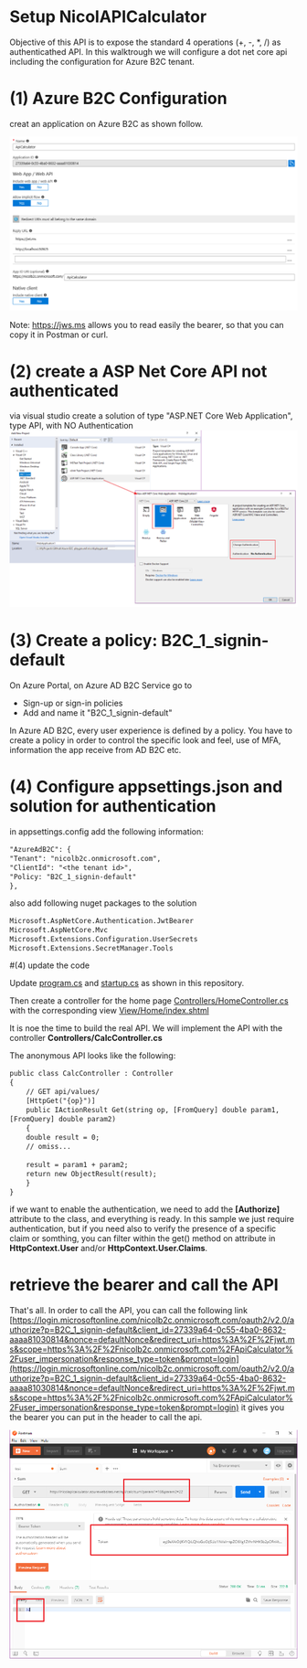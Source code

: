 # Setup NicolAPICalculator

Objective of this API is to expose the standard 4 operations (+, -, *, /) as authenticathed API.
In this walktrough we will configure a dot net core api including the configuration for Azure B2C tenant.


# (1) Azure B2C Configuration
creat an application on Azure B2C as shown follow.

![Create Application](assets/img03.png)
  
Note: https://jws.ms allows you to read easily the bearer, so that you can copy it in Postman or curl.
  
# (2) create a ASP Net Core API not authenticated
via visual studio create a solution of type "ASP.NET Core Web Application", type API, with NO Authentication
![create vs project](assets/img04.png)


# (3) Create a policy: B2C\_1\_signin-default

On Azure Portal, on Azure AD B2C Service go to

* Sign-up or sign-in policies
* Add and name it "B2C\_1\_signin-default"


In Azure AD B2C, every user experience is defined by a policy. You have to create a policy in order to control the specific look and feel, use of MFA, information the app receive from AD B2C etc.

# (4) Configure appsettings.json and solution for authentication

in appsettings.config add the following information:

	"AzureAdB2C": {
	"Tenant": "nicolb2c.onmicrosoft.com",
	"ClientId": "<the tenant id>",
	"Policy: "B2C_1_signin-default"
	},

also add following nuget packages to the solution

	Microsoft.AspNetCore.Authentication.JwtBearer
	Microsoft.AspNetCore.Mvc
	Microsoft.Extensions.Configuration.UserSecrets
	Microsoft.Extensions.SecretManager.Tools

#(4) update the code 

Update [program.cs](nicold.playground/nicold.APICalculator/program.cs) and [startup.cs](nicold.playground/nicold.APICalculator/startup.cs) as shown in this repository. 

Then create a controller for the home page [Controllers/HomeController.cs](nicold.playground/nicold.APICalculator/Controllers/HomeController.cs) with the corresponding view [View/Home/index.shtml](nicold.playground/nicold.APICalculator/View/Home/index.shtml)

It is noe the time to build the real API. We will implement the API with the controller **Controllers/CalcController.cs**

The anonymous API looks like the following:

	public class CalcController : Controller
	{
		// GET api/values/
		[HttpGet("{op}")]
		public IActionResult Get(string op, [FromQuery] double param1, [FromQuery] double param2)
		{
		double result = 0;
		// omiss...

		result = param1 + param2;
		return new ObjectResult(result);
		}
	}

if we want to enable the authentication, we need to add the **\[Authorize\]** attribute to the class, and everything is ready. In this sample we just require authentication, but if you need also to verify the presence of a specific claim or somthing, you can filter within the get() method on attribute in **HttpContext.User** and/or **HttpContext.User.Claims**.

# retrieve the bearer and call the API
That's all. In order to call the API, you can call the following link [https://login.microsoftonline.com/nicolb2c.onmicrosoft.com/oauth2/v2.0/authorize?p=B2C_1_signin-default&client_id=27339a64-0c55-4ba0-8632-aaaa81030814&nonce=defaultNonce&redirect_uri=https%3A%2F%2Fjwt.ms&scope=https%3A%2F%2Fnicolb2c.onmicrosoft.com%2FApiCalculator%2Fuser_impersonation&response_type=token&prompt=login](https://login.microsoftonline.com/nicolb2c.onmicrosoft.com/oauth2/v2.0/authorize?p=B2C_1_signin-default&client_id=27339a64-0c55-4ba0-8632-aaaa81030814&nonce=defaultNonce&redirect_uri=https%3A%2F%2Fjwt.ms&scope=https%3A%2F%2Fnicolb2c.onmicrosoft.com%2FApiCalculator%2Fuser_impersonation&response_type=token&prompt=login) it gives you the bearer you can put in the header to call the api.

![call api with postman](assets/img05.png)


